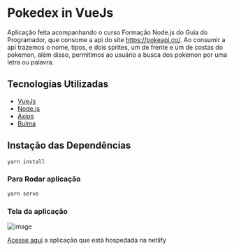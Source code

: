 # Pokedex in VueJs

Aplicação feita acompanhando o curso Formação Node.js do Guia do Programador, que consome a api do site https://pokeapi.co/. Ao consumir a api trazemos o nome, tipos, e dois sprites, um de frente e um de costas do pokemon, além disso, permitimos ao usuário a busca dos pokemon por uma letra ou palavra.

## Tecnologias Utilizadas

- [VueJs](https://vuejs.org/)
- [Node.js](https://nodejs.org/en/)
- [Axios](https://axios-http.com/docs/intro)
- [Bulma](https://bulma.io/)


## Instação das Dependências
```
yarn install
```

### Para Rodar aplicação
```
yarn serve
```

### Tela da aplicação
![image](https://user-images.githubusercontent.com/43456903/142215589-4e762e4c-4a35-4cf5-9cd3-11efffe6a744.png)

[Acesse aqui](https://marcio-pokedex-vuejs.netlify.app/) a aplicação que está hospedada na netlify 

